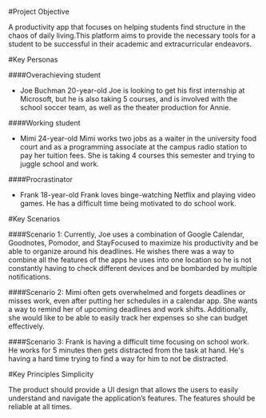 #Project Objective

A productivity app that focuses on helping students find structure in the chaos of daily living.This
platform aims to provide the necessary tools for a student to be successful in their academic and extracurricular
endeavors.

#Key Personas

####Overachieving student
- Joe Buchman 20-year-old Joe is looking to get his first internship at Microsoft, but he is also
taking 5 courses, and is involved with the school soccer team, as well as the theater production for Annie.

####Working student
- Mimi 24-year-old Mimi works two jobs as a waiter in the university food court and as a programming
associate at the campus radio station to pay her tuition fees. She is taking 4 courses this semester and trying to
juggle school and work.

####Procrastinator
- Frank 18-year-old Frank loves binge-watching Netflix and playing video games. He has a difficult time
being motivated to do school work.

#Key Scenarios

####Scenario 1:
Currently, Joe uses a combination of Google Calendar, Goodnotes, Pomodor, and StayFocused to maximize his
productivity and be able to organize around his deadlines. He wishes there was a way to combine all the features of the
apps he uses into one location so he is not constantly having to check different devices and be bombarded by multiple
notifications.

####Scenario 2:
Mimi often gets overwhelmed and forgets deadlines or misses work, even after putting her schedules in a
calendar app. She wants a way to remind her of upcoming deadlines and work shifts. Additionally, she would like to be
able to easily track her expenses so she can budget effectively.

####Scenario 3:
Frank is having a difficult time focusing on school work. He works for 5 minutes then gets distracted from
the task at hand. He's having a hard time trying to find a way for him to not be distracted.

#Key Principles Simplicity

The product should provide a UI design that allows the users to easily understand and navigate the application’s
features. The features should be reliable at all times.
